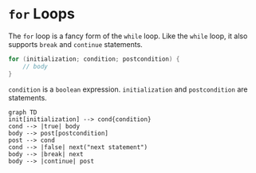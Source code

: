 # `for` Loops
The `for` loop is a fancy form of the `while` loop. Like the `while` loop, it also supports `break` and `continue` statements.

```java
for (initialization; condition; postcondition) {
	// body
}
```

`condition` is a `boolean` expression. `initialization` and `postcondition` are statements.

```mermaid
graph TD
init[initialization] --> cond{condition}
cond --> |true| body
body --> post[postcondition]
post --> cond
cond --> |false| next("next statement")
body --> |break| next
body --> |continue| post
```

